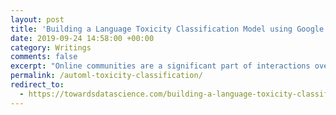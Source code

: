 ```yaml
---
layout: post
title: 'Building a Language Toxicity Classification Model using Google Cloud AutoML for Natural Language'
date: 2019-09-24 14:58:00 +00:00
category: Writings
comments: false
excerpt: "Online communities are a significant part of interactions over the internet. The rise of such communities comes with the need for community moderation to ensure that participants adhere to their prescribed guidelines and avoid “clear and obvious” and objective policy violations. Google Cloud AutoML for Natural Language provides the platform for designing and developing custom language models for language recognition use-cases. This article uses Google Cloud AutoML for Natural Language to develop an end-to-end language toxicity classification model to identify obscene text."
permalink: /automl-toxicity-classification/
redirect_to:
  - https://towardsdatascience.com/building-a-language-toxicity-classification-model-b006ae6981a4
---
```


